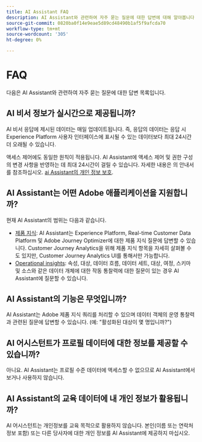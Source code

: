 ```yaml
---
title: AI Assistant FAQ
description: AI Assistant와 관련하여 자주 묻는 질문에 대한 답변에 대해 알아봅니다
source-git-commit: 0820ba0f14e9eae5d89cd48490b1af5f9afcda70
workflow-type: tm+mt
source-wordcount: '305'
ht-degree: 0%

---
```


# FAQ

다음은 AI Assistant와 관련하여 자주 묻는 질문에 대한 답변 목록입니다.

## AI 비서 정보가 실시간으로 제공됩니까?

AI 비서 응답에 제시된 데이터는 매일 업데이트됩니다. 즉, 응답의 데이터는 응답 시 Experience Platform 사용자 인터페이스에 표시될 수 있는 데이터보다 최대 24시간 더 오래될 수 있습니다.

액세스 제어에도 동일한 원칙이 적용됩니다. AI Assistant에 액세스 제어 및 권한 구성의 변경 사항을 반영하는 데 최대 24시간이 걸릴 수 있습니다. 자세한 내용은 의 안내서를 참조하십시오. [ai Assistant의 개인 정보 보호](./privacy.md).

## AI Assistant는 어떤 Adobe 애플리케이션을 지원합니까?

현재 AI Assistant의 범위는 다음과 같습니다.

* [제품 지식](./home.md#product-knowledge): AI Assistant는 Experience Platform, Real-time Customer Data Platform 및 Adobe Journey Optimizer에 대한 제품 지식 질문에 답변할 수 있습니다. Customer Journey Analytics을 위해 제품 지식 항목을 자세히 살펴볼 수도 있지만, Customer Journey Analytics UI를 통해서만 가능합니다.
* [Operational insights](./home.md#operational-insights): 속성, 대상, 데이터 흐름, 데이터 세트, 대상, 여정, 스키마 및 소스와 같은 데이터 개체에 대한 작동 통찰력에 대한 질문이 있는 경우 AI Assistant에 질문할 수 있습니다.

## AI Assistant의 기능은 무엇입니까?

AI Assistant는 Adobe 제품 지식 쿼리를 처리할 수 있으며 데이터 객체의 운영 통찰력과 관련된 질문에 답변할 수 있습니다. (예: &quot;활성화된 대상이 몇 명입니까?&quot;)

## AI 어시스턴트가 프로필 데이터에 대한 정보를 제공할 수 있습니까?

아니요. AI Assistant는 프로필 수준 데이터에 액세스할 수 없으므로 AI Assistant에서 보거나 사용하지 않습니다.

## AI Assistant의 교육 데이터에 내 개인 정보가 활용됩니까?

AI 어시스턴트는 개인정보를 교육 목적으로 활용하지 않습니다. 본인(이름 또는 연락처 정보 포함) 또는 다른 당사자에 대한 개인 정보를 AI Assistant에 제공하지 마십시오.